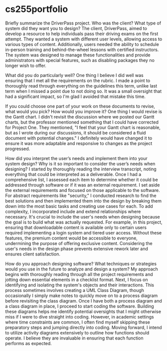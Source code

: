 # cs255portfolio
Briefly summarize the DriverPass project. Who was the client? What type of system did they want you to design?
The client, DriverPass, aimed to develop a resource to help individuals pass their driving exams on the first attempt. They wanted a system with different user levels, allowing access to various types of content. Additionally, users needed the ability to schedule in-person training and behind-the-wheel lessons with certified instructors. The system was designed to manage these functionalities and provide administrators with special features, such as disabling packages they no longer wish to offer.

What did you do particularly well?
One thing I believe I did well was ensuring that I met all the requirements on the rubric. I made a point to thoroughly read through everything on the guidelines this term, unlike last term when I missed a point due to not doing so. It was a small oversight that had a significant impact, so I'm glad I avoided that mistake this time.

If you could choose one part of your work on these documents to revise, what would you pick? How would you improve it?
One thing I would revise is the Gantt chart. I didn't revisit the discussion where we posted our Gantt charts, but the professor mentioned something that I could have corrected for Project One. They mentioned, "I feel that your Gantt chart is reasonable, but as I wrote during our discussions, it should be considered a fluid document with potential changes." I definitely would have changed it to ensure it was more adaptable and responsive to changes as the project progressed. 

How did you interpret the user’s needs and implement them into your system design? Why is it so important to consider the user’s needs when designing?
I started by thoroughly reading the interview transcript, noting everything that could be interpreted as a deliverable. Once I had a comprehensive list, I assessed each item to determine whether it could be addressed through software or if it was an external requirement. I set aside the external requirements and focused on those applicable to the software. For abstract requirements like "security," I conducted research to find the best solutions and then implemented them into the design by breaking them down into the most basic tasks and creating use cases for each. To add complexity, I incorporated include and extend relationships where necessary. It's crucial to include the user's needs when designing because the goal is to build what was actually requested. For example, in this project, ensuring that downloadable content is available only to certain users required implementing a login system and tiered user access. Without these features, the premium content would be accessible to everyone, undermining the purpose of offering exclusive content. Considering the user's needs in the design phase prevents extensive rework later and ensures client satisfaction.

How do you approach designing software? What techniques or strategies would you use in the future to analyze and design a system?
My approach begins with thoroughly reading through all the project requirements and jotting down essential elements in a checklist format. Next, I focus on identifying and isolating the system's objects and their interactions. This process sometimes involves creating a UML Class Diagram, though occasionally I simply make notes to quickly move on to a process diagram before revisiting the class diagram. Once I have both a process diagram and a class diagram in place, I proceed to start coding the software. Building these diagrams helps me identify potential oversights that I might otherwise miss if I were to dive straight into coding. However, in academic settings where time constraints are common, I often find myself skipping these preparatory steps and jumping directly into coding. Moving forward, I intend to utilize activity diagrams extensively to outline how functions should operate. I believe they are invaluable in ensuring that each function performs as expected.
